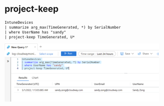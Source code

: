 # project-keep

```
IntuneDevices
| summarize arg_max(TimeGenerated, *) by SerialNumber
| where UserName has "sandy"
| project-keep TimeGenerated, U*
```

![](<../../../.gitbook/assets/image (24).png>)
